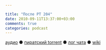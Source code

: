 ```yaml
---

title: "После РТ 204"
date: 2010-09-11T13:37:00+03:00
comments: true
categories: podcast
---
```

[аудио](http://cdn.radio-t.com/rt204post.mp3) ● [пиратский torrent](http://pirates.radio-t.com/torrents/rt204post.mp3.torrent) ● [лог чата](http://chat.radio-t.com/logs/radio-t-204.html) ● [wiki](http://wiki.radio-t.com/%D0%9F%D0%BE%D1%81%D0%BB%D0%B5_%D0%A0%D0%A2_204)<audio src="http://cdn.radio-t.com/rt204post.mp3" preload="none">
